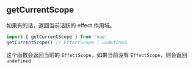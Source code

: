 ## getCurrentScope
如果有的话，返回当前活跃的 effect 作用域。

```js
import { getCurrentScope } from 'vue'
getCurrentScope() // EffectScope | undefined

```

这个函数会返回当前的 `EffectScope`，如果当前没有 `EffectScope`，则会返回 `undefined`